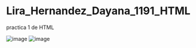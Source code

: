# Lira_Hernandez_Dayana_1191_HTML
practica 1 de HTML

![image](https://github.com/user-attachments/assets/33d93ea2-b6ed-4992-8217-5af079793eae)
![image](https://github.com/user-attachments/assets/01c9bf51-2774-4add-8c2e-6773d0ca67ee)


